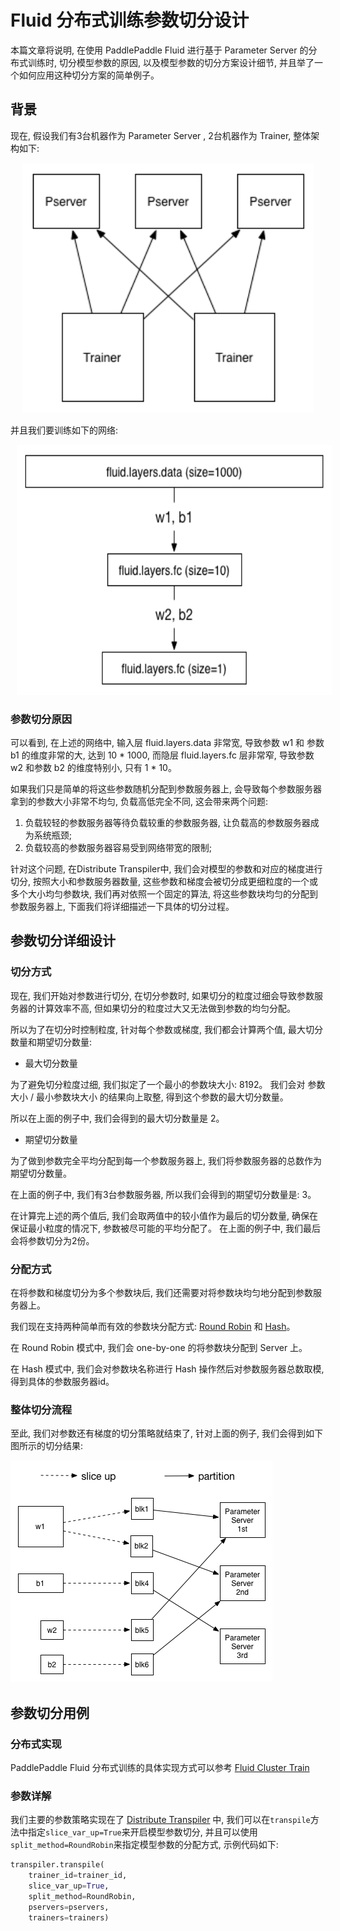 # Fluid 分布式训练参数切分设计
本篇文章将说明, 在使用 PaddlePaddle Fluid 进行基于 Parameter Server 的分布式训练时, 切分模型参数的原因, 以及模型参数的切分方案设计细节, 并且举了一个如何应用这种切分方案的简单例子。

## 背景
现在, 假设我们有3台机器作为 Parameter Server , 2台机器作为 Trainer, 整体架构如下:

<p align="center">
<img src="src/fluid_3_ps_design.png" height=400 hspace='10'/> <br />

并且我们要训练如下的网络:

<p align="center">
<img src="src/fluid_3_layers_network.png" height=400 hspace='10'/> <br />

### 参数切分原因

可以看到, 在上述的网络中, 输入层 fluid.layers.data 非常宽, 导致参数 w1 和 参数 b1 的维度非常的大, 达到 10 * 1000, 而隐层 fluid.layers.fc 层非常窄, 导致参数 w2 和参数 b2 的维度特别小, 只有 1 * 10。 

如果我们只是简单的将这些参数随机分配到参数服务器上, 会导致每个参数服务器拿到的参数大小非常不均匀, 负载高低完全不同, 这会带来两个问题:

1. 负载较轻的参数服务器等待负载较重的参数服务器, 让负载高的参数服务器成为系统瓶颈;
2. 负载较高的参数服务器容易受到网络带宽的限制;

针对这个问题, 在Distribute Transpiler中, 我们会对模型的参数和对应的梯度进行切分, 按照大小和参数服务器数量, 这些参数和梯度会被切分成更细粒度的一个或多个大小均匀参数块, 我们再对依照一个固定的算法, 将这些参数块均匀的分配到参数服务器上, 下面我们将详细描述一下具体的切分过程。


## 参数切分详细设计
### 切分方式

现在, 我们开始对参数进行切分, 在切分参数时, 如果切分的粒度过细会导致参数服务器的计算效率不高, 但如果切分的粒度过大又无法做到参数的均匀分配。

所以为了在切分时控制粒度, 针对每个参数或梯度, 我们都会计算两个值, 最大切分数量和期望切分数量:

* 最大切分数量

为了避免切分粒度过细, 我们拟定了一个最小的参数块大小: 8192。 
我们会对 参数大小 / 最小参数块大小 的结果向上取整, 得到这个参数的最大切分数量。

所以在上面的例子中, 我们会得到的最大切分数量是 2。

* 期望切分数量

为了做到参数完全平均分配到每一个参数服务器上, 我们将参数服务器的总数作为期望切分数量。

在上面的例子中, 我们有3台参数服务器, 所以我们会得到的期望切分数量是: 3。

在计算完上述的两个值后, 我们会取两值中的较小值作为最后的切分数量, 确保在保证最小粒度的情况下, 参数被尽可能的平均分配了。
在上面的例子中, 我们最后会将参数切分为2份。

### 分配方式

在将参数和梯度切分为多个参数块后, 我们还需要对将参数块均匀地分配到参数服务器上。

我们现在支持两种简单而有效的参数块分配方式: [Round Robin](https://en.wikipedia.org/wiki/Round-robin_scheduling) 和 [Hash](https://en.wikipedia.org/wiki/Hash_function)。

在 Round Robin 模式中, 我们会 one-by-one 的将参数块分配到 Server 上。

在 Hash 模式中, 我们会对参数块名称进行 Hash 操作然后对参数服务器总数取模, 得到具体的参数服务器id。

### 整体切分流程

至此, 我们对参数还有梯度的切分策略就结束了, 针对上面的例子, 我们会得到如下图所示的切分结果:

![fluid_parameter_slice_up](src/fluid_parameter_slice_up.png)


## 参数切分用例
### 分布式实现
PaddlePaddle Fluid 分布式训练的具体实现方式可以参考 [Fluid Cluster Train](../../howto/cluster/fluid_cluster_train_cn.md)

### 参数详解
我们主要的参数策略实现在了 [Distribute Transpiler](https://github.com/PaddlePaddle/Paddle/blob/develop/python/paddle/fluid/transpiler/distribute_transpiler.py) 中, 我们可以在```transpile```方法中指定```slice_var_up=True```来开启模型参数切分, 并且可以使用```split_method=RoundRobin```来指定模型参数的分配方式, 示例代码如下:

```python
transpiler.transpile(
	trainer_id=trainer_id,
	slice_var_up=True,
	split_method=RoundRobin,
	pservers=pservers,
	trainers=trainers)
```
